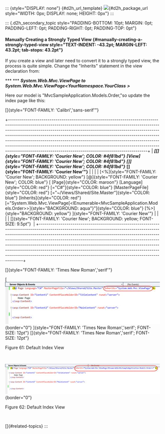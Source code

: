 ::: {style="DISPLAY: none"}
[](ms-xhelp:///?Id=d2h_url_template){#d2h_url_template} ![](!package_url!){#d2h_package_url style="WIDTH: 0px; DISPLAY: none; HEIGHT: 0px"}
:::

::: {.d2h_secondary_topic style="PADDING-BOTTOM: 10pt; MARGIN: 0pt; PADDING-LEFT: 0pt; PADDING-RIGHT: 0pt; PADDING-TOP: 0pt"}
#### Manually Creating a Strongly Typed View {#manually-creating-a-strongly-typed-view style="TEXT-INDENT: -43.2pt; MARGIN-LEFT: 43.2pt; tab-stops: 43.2pt"}

If you create a view and later need to convert it to a strongly typed view, the process is quite simple. Change the \"Inherits\" statement in the view declaration from:

*** *** ***System.Web.Mvc.ViewPage to*** ***System.Web.Mvc.ViewPage\<YourNamespace.YourClass*** ***\>***

Here our model is "MvcSampleApplication.Models.Order,"so update the index page like this:

[]{style="FONT-FAMILY: 'Calibri','sans-serif'"} 

+----------------------------------------------------------------------------------------------------------------------------------------------------------------------------------------------------------------------------------------------------------------------------------------------------------------------------------------------------------------------------------------------------------------------------------------------------------------------------------------------------------------------------------------------------------+
| ***[\[]{style="FONT-FAMILY: 'Courier New'; COLOR: #4f81bd"}*** ***[View]{style="FONT-FAMILY: 'Courier New'; COLOR: #4f81bd"}*** ***[\]]{style="FONT-FAMILY: 'Courier New'; COLOR: #4f81bd"}*** **[]{style="FONT-FAMILY: 'Courier New'"}**                                                                                                                                                                                                                                                                                                                |
|                                                                                                                                                                                                                                                                                                                                                                                                                                                                                                                                                          |
| [\<%]{style="FONT-FAMILY: 'Courier New'; BACKGROUND: yellow"} [@]{style="FONT-FAMILY: 'Courier New'; COLOR: blue"} [ [Page]{style="COLOR: maroon"} [Language]{style="COLOR: red"} [=\"C#\"]{style="COLOR: blue"} [MasterPageFile]{style="COLOR: red"} [=\"\~/Views/Shared/Site.Master\"]{style="COLOR: blue"} [Inherits]{style="COLOR: red"} [=\"System.Web.Mvc.ViewPage[\<IEnumerable\<MvcSampleApplication.Models.Order\>\>]{style="BACKGROUND: aqua"}\"]{style="COLOR: blue"} [%\>]{style="BACKGROUND: yellow"} ]{style="FONT-FAMILY: 'Courier New'"} |
|                                                                                                                                                                                                                                                                                                                                                                                                                                                                                                                                                          |
| []{style="FONT-FAMILY: 'Courier New'; BACKGROUND: yellow; FONT-SIZE: 9.5pt"}                                                                                                                                                                                                                                                                                                                                                                                                                                                                             |
+----------------------------------------------------------------------------------------------------------------------------------------------------------------------------------------------------------------------------------------------------------------------------------------------------------------------------------------------------------------------------------------------------------------------------------------------------------------------------------------------------------------------------------------------------------+

[]{style="FONT-FAMILY: 'Times New Roman','serif'"} 

[ ![](ImagesExt/image102_59.jpg){border="0"} ]{style="FONT-FAMILY: 'Times New Roman','serif'; FONT-SIZE: 12pt"} []{style="FONT-FAMILY: 'Times New Roman','serif'; FONT-SIZE: 12pt"}

Figure 61: Default Index View

 

![](ImagesExt/image102_60.jpg){border="0"}

Figure 62: Default Index View

 

[]{#related-topics}
:::
